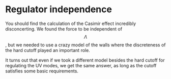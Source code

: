 # Regulator independence

You should find the calculation of the Casimir effect incredibly disconcerting. We found the force to be independent of $$\Lambda$$, but we needed to use a crazy model of the walls where the discreteness of the hard cutoff played an important role.

It turns out that even if we took a different model besides the hard cutoff for regulating the UV modes, we get the same answer, as long as the cutoff satisfies some basic requirements.

